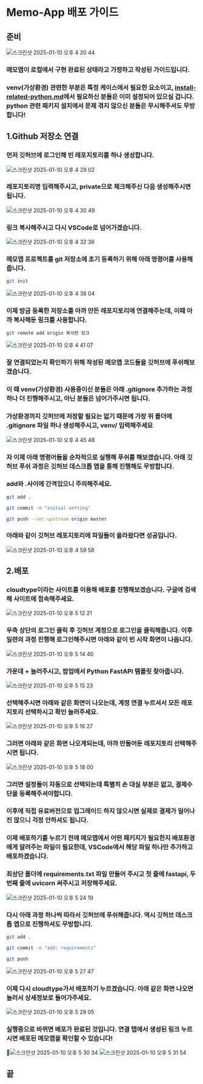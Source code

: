 # Memo-App 배포 가이드

## 준비
![스크린샷 2025-01-10 오후 4 20 44](https://github.com/user-attachments/assets/d7cbdd5f-5b8e-4f7c-8185-17bb04e5685a)
### 메모앱이 로컬에서 구현 완료된 상태라고 가정하고 작성된 가이드입니다.
### venv(가상환경) 관련한 부분은 특정 케이스에서 필요한 요소이고, [install-related-python.md](https://github.com/suco-question-test/Question-Room/blob/main/install-related-python.md)에서 필요하신 분들은 이미 설정되어 있으실 겁니다. python 관련 패키지 설치에서 문제 겪지 않으신 분들은 무시해주셔도 무방합니다!

## 1.Github 저장소 연결
### 먼저 깃허브에 로그인해 빈 레포지토리를 하나 생성합니다.
![스크린샷 2025-01-10 오후 4 29 02](https://github.com/user-attachments/assets/b462dbee-7054-4e0f-9822-aa7bb419b912)
### 레포지토리명 입력해주시고, private으로 체크해주신 다음 생성해주시면 됩니다.
![스크린샷 2025-01-10 오후 4 30 49](https://github.com/user-attachments/assets/dc292c15-6252-4b09-8fee-a6e38f46b0ae)
### 링크 복사해주시고 다시 VSCode로 넘어가겠습니다.
![스크린샷 2025-01-10 오후 4 32 36](https://github.com/user-attachments/assets/18d13b88-828c-4b38-8651-7aefce1be0cd)
### 메모앱 프로젝트를 git 저장소에 초기 등록하기 위해 아래 명령어를 사용해줍니다.
```bash
git init
```
![스크린샷 2025-01-10 오후 4 38 04](https://github.com/user-attachments/assets/f3d2ce94-784b-4c95-9292-f27b4a923bba)
### 이제 방금 등록한 저장소를 아까 만든 레포지토리에 연결해주는데, 이때 아까 복사해둔 링크를 사용합니다.
```bash
git remote add origin 복사한 링크
```
![스크린샷 2025-01-10 오후 4 41 07](https://github.com/user-attachments/assets/f157dfff-eab1-4ccd-aeaa-5c8903202602)
### 잘 연결되었는지 확인하기 위해 작성된 메모앱 코드들을 깃허브에 푸쉬해보겠습니다.
### 이 때 venv(가상환경) 사용중이신 분들은 아래 .gitignore 추가하는 과정 하나 더 진행해주시고, 아닌 분들은 넘어가주시면 됩니다.
### 가상환경까지 깃허브에 저장할 필요는 없기 때문에 가장 위 폴더에 .gitignore 파일 하나 생성해주시고, venv/ 입력해주세요
![스크린샷 2025-01-10 오후 4 45 48](https://github.com/user-attachments/assets/d3158a7d-afb4-4600-b18d-29c7f5dbecbd)
### 자 이제 아래 명령어들을 순차적으로 실행해 푸쉬를 해보겠습니다. 아래 깃허브 푸쉬 과정은 깃허브 데스크톱 앱을 통해 진행해도 무방합니다.
### add와 .사이에 간격있으니 주의해주세요.
```bash
git add .
```
```bash
git commit -m "initial setting"
```
```bash
git push --set-upstream origin master
```

### 아래와 같이 깃허브 레포지토리에 파일들이 올라왔다면 성공입니다.
![스크린샷 2025-01-10 오후 4 59 58](https://github.com/user-attachments/assets/ca8ff061-268e-4e6e-a202-8647c1fef7a2)

## 2.배포
### cloudtype이라는 사이트를 이용해 배포를 진행해보겠습니다. 구글에 검색해 사이트에 접속해주세요.
![스크린샷 2025-01-10 오후 5 12 21](https://github.com/user-attachments/assets/5f382455-828b-47e3-99ce-0eb7ab7f8ce9)

### 우측 상단의 로그인 클릭 후 깃허브 계정으로 로그인을 클릭해줍니다. 이후 일련의 과정 진행해 로그인해주시면 아래와 같이 빈 시작 화면이 나옵니다.
![스크린샷 2025-01-10 오후 5 14 40](https://github.com/user-attachments/assets/6433e4fc-d55f-4e37-9480-9d4a706bc124)

### 가운데 + 눌러주시고, 팝업에서 Python FastAPI 템플릿 찾아줍니다.
![스크린샷 2025-01-10 오후 5 15 23](https://github.com/user-attachments/assets/73901d9b-a122-4775-98aa-075f574af747)

### 선택해주시면 아래와 같은 화면이 나오는데, 계정 연결 누르셔서 모든 레포지토리 선택하시고 확인 눌러주세요.
![스크린샷 2025-01-10 오후 5 16 27](https://github.com/user-attachments/assets/5e54459a-311b-4cab-bf93-565bb5cae076)

### 그러면 아래와 같은 화면 나오게되는데, 아까 만들어둔 레포지토리 선택해주시면 됩니다.
![스크린샷 2025-01-10 오후 5 18 00](https://github.com/user-attachments/assets/caf12f2d-b0b7-409a-811c-2cebb0753da7)

### 그러면 설정들이 자동으로 선택되는데 특별히 손 대실 부분은 없고, 결제수단을 등록해주셔야합니다. 
### 이후에 직접 유료버전으로 업그레이드 하지 않으시면 실제로 결제가 일어나진 않으니 걱정 안하셔도 됩니다.

### 이제 배포하기를 누르기 전에 메모앱에서 어떤 패키지가 필요한지 배포환경에게 알려주는 파일이 필요한데, VSCode에서 해당 파일 하나만 추가하고 배포하겠습니다.
### 최상단 폴더에 requirements.txt 파일 만들어 주시고 첫 줄에 fastapi, 두 번째 줄에 uvicorn 써주시고 저장해주세요.
![스크린샷 2025-01-10 오후 5 24 19](https://github.com/user-attachments/assets/659fc350-7c0c-4031-a0fb-7dfd41e9168f)

### 다시 아래 과정 하나씩 따라서 깃허브에 푸쉬해줍니다. 역시 깃허브 데스크톱 앱으로 진행하셔도 무방합니다.
```bash
git add .
```
```bash
git commit -m "add: requirements"
```
```bash
git push
```

![스크린샷 2025-01-10 오후 5 27 47](https://github.com/user-attachments/assets/5e2ccb17-f9c5-4302-a8c9-1f3404a88e7d)


### 이제 다시 cloudtype가서 배포하기 누르겠습니다. 아래 같은 화면 나오면 눌러서 상세정보로 들어가주세요.
![스크린샷 2025-01-10 오후 5 29 05](https://github.com/user-attachments/assets/b8692835-96ac-429d-b750-a59d2b2da305)

### 실행중으로 바뀌면 배포가 완료된 것입니다. 연결 탭에서 생성된 링크 누르시면 배포된 메모앱을 확인할 수 있습니다!
![스크린샷 2025-01-10 오후 5 30 34](https://github.com/user-attachments/assets/ad72953d-a935-4e2a-b55e-6d7f2de5c465)
![스크린샷 2025-01-10 오후 5 31 54](https://github.com/user-attachments/assets/ec1cb7b9-7ee3-4056-b713-f4928be771ca)

## 끝

